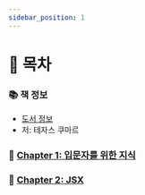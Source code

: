 ```yaml
---
sidebar_position: 1
---
```


# 🚀 목차

### 📚 책 정보
- [도서 정보](https://product.kyobobook.co.kr/detail/S000214977649)
- 저: 테자스 쿠마르

### 🎈 [Chapter 1: 입문자를 위한 지식](/docs/etc/fluent-react/chapter-1)

### 🎈 [Chapter 2: JSX](/docs/etc/fluent-react/chapter-2)
